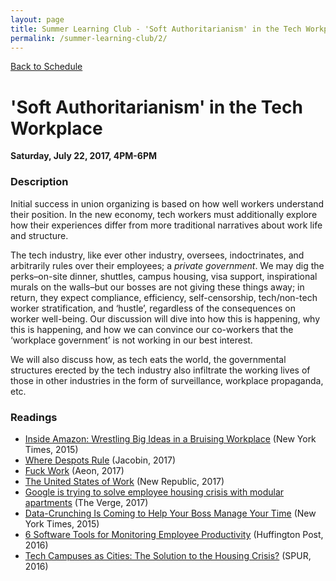 ```yaml
---
layout: page
title: Summer Learning Club - 'Soft Authoritarianism' in the Tech Workplace
permalink: /summer-learning-club/2/
---
```

[Back to Schedule](/summer-learning-club/)

# 'Soft Authoritarianism' in the Tech Workplace
**Saturday, July 22, 2017, 4PM-6PM**

### Description

Initial success in union organizing is based on how well workers understand their position. In the new economy, tech workers must additionally explore how their experiences differ from more traditional narratives about work life and structure.

The tech industry, like ever other industry, oversees, indoctrinates, and arbitrarily rules over their employees; a  *private government*. We may dig the perks–on-site dinner, shuttles, campus housing, visa support, inspirational murals on the walls–but our bosses are not giving these things away; in return, they expect compliance, efficiency, self-censorship, tech/non-tech worker stratification, and ‘hustle’, regardless of the consequences on worker well-being. Our discussion will dive into how this is happening, why this is happening, and how we can convince our co-workers that the ‘workplace government’ is not working in our best interest.

We will also discuss how, as tech eats the world, the governmental structures erected by the tech industry also infiltrate the working lives of those in other industries in the form of surveillance, workplace propaganda, etc.


### Readings
- [Inside Amazon: Wrestling Big Ideas in a Bruising Workplace](https://www.nytimes.com/2015/08/16/technology/inside-amazon-wrestling-big-ideas-in-a-bruising-workplace.html) (New York Times, 2015)
- [Where Despots Rule](https://jacobinmag.com/2017/06/private-government-interview-elizabeth-anderson) (Jacobin, 2017)
- [Fuck Work](https://aeon.co/essays/what-if-jobs-are-not-the-solution-but-the-problem) (Aeon, 2017)
- [The United States of Work](https://newrepublic.com/article/141663/united-states-work) (New Republic, 2017)
- [Google is trying to solve employee housing crisis with modular apartments](https://www.theverge.com/2017/6/15/15807762/google-factory-os-modular-housing-san-francisco) (The Verge, 2017)
- [Data-Crunching Is Coming to Help Your Boss Manage Your Time](https://www.nytimes.com/2015/08/18/technology/data-crunching-is-coming-to-help-your-boss-manage-your-time.html) (New York Times, 2015)
- [6 Software Tools for Monitoring Employee Productivity](http://www.huffingtonpost.com/kc-agu/post_11966_b_10099296.html) (Huffington Post, 2016)
- [Tech Campuses as Cities: The Solution to the Housing Crisis?](http://www.spur.org/news/2014-02-21/tech-campuses-cities-solution-housing-crisis) (SPUR, 2016)
